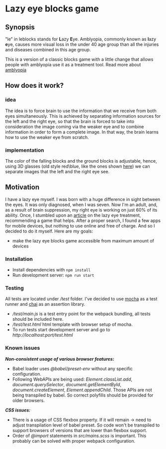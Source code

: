 # Lazy eye blocks game

## Synopsis

"le" in leblocks stands for **L**azy **E**ye. Amblyopia, commonly known as **l**azy **e**ye, causes more visual loss in the under 40 age group than all the injuries and diseases combined in this age group. 

This is a version of a classic blocks game with a little change that allows people with amblyopia use it as a treatment tool. 
Read more about [amblyopia](http://www.lazyeye.org/)

## How does it work?

### idea

The idea is to force brain to use the information that we receive from both eyes simultaneously. This is achieved by separating information sources for the left and the right eye, so that the brain is forced to take into consideration the image coming via the weaker eye and to combine information in order to form a complete image. In that way, the brain learns how to use the weaker eye from scratch.

### implementation

The color of the falling blocks and the ground blocks is adjustable, hence, using 3D glasses (old style red\blue, like the ones shown [here](https://en.wikipedia.org/wiki/Anaglyph_3D#/media/File:Anaglyph_glasses.png)) we can separate images that the left and the right eye see.

## Motivation

I have a lazy eye myself. I was born with a huge difference in sight between the eyes. It was only diagnosed, when I was seven. Now I'm an adult, and, as a result of brain suppression, my right eye is working on just 60% of its ability. Once, I stumbled upon an [article](https://www.medicalnewstoday.com/articles/259547.php) on the lazy eye treatment, recommending a game that helps. After a proper search, I found a few apps for mobile devices, but nothing to use online and free of charge. And so I decided to do it myself. Here are my goals:
 - make the lazy eye blocks game accessible from maximum amount of devices

### Installation
* Install dependencies with ```npm install```
* Run development server: ```npm run start```

### Testing
All tests are located under */test* folder. I've decided to use [mocha](https://mochajs.org/) as a test runner and [chai](https://www.chaijs.com/) as an assertion library.
* */test/main.js* is a test entry point for the webpack bundling, all tests should be included here.
* */test/test.html* html template with browser setup of mocha.
* To run tests start development server and go to *http://localhost:port/test.html*

### Known issues
***Non-consistent usage of various browser features:***
* Babel loader uses *@babel/preset-env* without any specific configuration.
* Following WebAPIs are being used: *Element.classList.add*, *document.querySelector*, *document.getElementById*, *document.createElement*, *Element.appendChild*. Those APIs are not being transpiled by babel. So correct polyfills should be provided for older browsers.

***CSS issues:***
* There is a usage of CSS flexbox property. If it will remain -> need to adjust transpilation level of babel preset. So code won't be transpiled to support browsers of versions that are lower than flexbox support.
* Order of *@import* statements in *src/mains.scss* is important. This probably can be solved with proper webpack configuration.